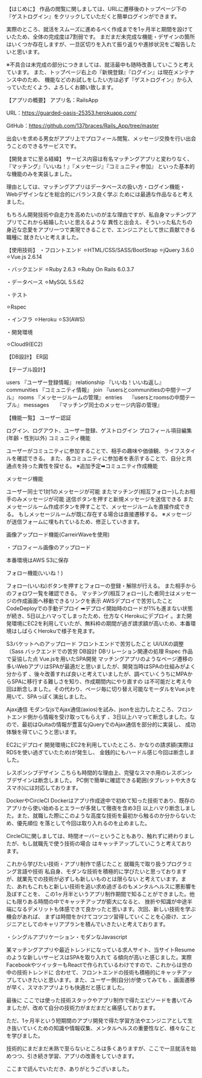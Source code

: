 【はじめに】
作品の閲覧に関しましては、URLに遷移後のトップページ下の『ゲストログイン』をクリックしていただくと簡単ログインができます。

実際のところ、就活をスムーズに進めるべく作成までを1ヶ月半と期間を設けていたため、全体の完成度は7割弱です。
まだまだ未完成な機能・デザインの箇所はいくつか存在しますが、一旦区切りを入れて振り返りや進捗状況をご報告したいと思います。

※不具合は未完成の部分につきましては、就活最中も随時改善していこうと考えています。
また、トップページ右上の『新規登録』『ログイン』は現在メンテナンス中のため、
機能などのお試しをしたい方は必ず『ゲストログイン』から入っていただくよう、よろしくお願い致します。



【アプリの概要】
アプリ名：RailsApp

URL：https://guarded-oasis-25353.herokuapp.com/

GitHub：https://github.com/137braces/Rails_App/tree/master



出会いを求める男女がアプリ上でプロフィール閲覧、メッセージ交換を行い出会うことのできるサービスです。

【開発までに至る経緯】
サービス内容は有名マッチングアプリと変わりなく、『マッチング』『いいね！』『メッセージ』『コミュニティ参加』
といった基本的な機能のみを実装しました。

理由としては、マッチングアプリはデータベースの扱い方・ログイン機能・Webデザインなどを総合的にバランス良く学ぶ
ためには最適な作品なると考えました。

もちろん開発技術や自走力を高めたいのが主な理由ですが、私自身マッチングアプリでこれから結婚したいと思えるような
異性と出会え、そういった私たちの身近な恋愛をアプリ一つで実現できることで、エンジニアとして世に貢献できる職種に
就きたいと考えました。



【使用技術】
・フロントエンド
⚪︎HTML/CSS/SASS/BootStrap
⚪︎jQuery 3.6.0
⚪︎Vue.js 2.6.14

・バックエンド
⚪︎Ruby 2.6.3
⚪︎Ruby On Rails 6.0.3.7

・データベース
⚪︎MySQL 5.5.62

・テスト

⚪︎Rspec

・インフラ
⚪︎Heroku
⚪︎S3(AWS)

・開発環境

⚪︎Cloud9(EC2)



【DB設計】
ER図



【テーブル設計】

users 『ユーザー登録情報』
relationship 『いいね！いいね返し』
communities 『コミュニティ情報』
join 『usersとcommunitiesの中間テーブル』
rooms 『メッセージルームの管理』
entries　 『usersとroomsの中間テーブル』
messages　　『マッチング同士のメッセージ内容の管理』


【機能一覧】
ユーザー認証

ログイン、ログアウト、ユーザー登録、ゲストログイン
プロフィール項目編集(年齢・性別以外)
コミュニティ機能

ユーザーがコミュニティに参加することで、相手の趣味や価値観、ライフスタイルを確認できる。
また、各コミュニティに参加者を表示することで、自分と共通点を持った異性を探せる。
※追加予定➡︎コミュニティ作成機能

メッセージ機能

ユーザー同士で1対1のメッセージが可能
またマッチング(相互フォロー)したお相手のみメッセージが可能
送信ボタンを押すと新規メッセージを送信できる
またメッセージルーム作成ボタンを押すことで、メッセージルームを直接作成できる。
もしメッセージルームが既に存在する場合は直接遷移する。
※メッセージが送信フォームに埋もれているため、修正していきます。

画像アップロード機能(CarreirWaveを使用)

・プロフィール画像のアップロード

本番環境はAWS S3に保存

フォロー機能(いいね！)

フォロー(いいね)ボタンを押すとフォローの登録・解除が行える。
また相手からのフォロワ一覧を確認できる。
マッチング(相互フォロー)した者同士はメッセージの作成画面へ移動できるリンクを表示
AWSデプロイで苦労したこと
CodeDeployでの手動デプロイ
➡︎デプロイ開始時のロードが1%も進まない状態が続き、5日以上ハマってしまったため、仕方なくHerokuにデプロイ
。また開発環境にEC2を利用していたが、無料枠の期間が過ぎ請求額が高いため、本番環境はしばらくHerokuで様子を見ます。

S3バケットへのアップロード
フロントエンドで苦労したこと
UI/UXの調整（Sass
バックエンドでの苦労
DB設計
DBリレーション関連の処理
Rspec
作品で妥協した点
Vue.jsを用いたSPA開発
マッチングアプリのようなページ遷移の多いWebアプリはSPAが最適だと思いましたが、開発当時はSPAの仕組みがよく分からず
、後々改善すれば良いと考えていましたが、調べていくうちにMPAからSPAに移行する難しさを知り、作成期間内にやり直すの
は不可能だと考え今回は断念しました。その代わり、ページ毎に切り替え可能なモーダルをVue.jsを用いて、SPAっぽく演出しました。

Ajax通信
モダンなjsでAjax通信(axios)を試み、jsonを出力したところ、フロントエンド側から情報を受け取ってもらえず
、3日以上ハマって断念しました。なので、最初はQuitaの情報が豊富なjQueryでのAjax通信を部分的に実装し、
成功体験を得ていこうと思います。

EC2にデプロイ
開発環境にEC2を利用していたところ、かなりの請求額(実際はRDSを使い過ぎていたため)が発生し、
金銭的にもハードル感じ今回は断念しました。

レスポンシブデザイン
こちらも時間的な理由上、完璧なスマホ用のレスポンシブデザインは断念しました。
PC側で簡単に確認できる範囲(タブレットや大きなスマホ)には対応しております。

DockerやCircleCI
Dockerはアプリ作成途中で初めて知った技術であり、既存のアプリから使い始めるとエラーが多発して徹夜を含め3日
以上ハマり断念しました。また、就職した際にこのような高度な技術を最初から触るのか分からないため、優先順位
を落として今回は取り入れるのを止めました。

CircleCIに関しましては、時間オーバーということもあり、触れずに終わりましたが、もし就職先で使う技術の場合
はキャッチアップしていこうと考えております。



これから学びたい技術・アプリ制作で感じたこと
就職先で取り扱うプログラミング言語や技術
私自身、モダンな技術を積極的に学びたいと思っておりますが、就業先での技術が必ずしも新しいものとは限らない
と考えています。また、あれもこれもと新しい技術を追い求め過ぎるのもメンタルヘルスに悪影響を及ぼすことを、
この1ヶ月半というアプリ制作期間で知ることができました。他にも限りある時間の中でキャッチアップが膨大になると、
挫折や知識が中途半端になるデメリットも体感できて良かったと思います。次回、新しい技術を学ぶ機会があれば、
まずは時間をかけてコツコツ習得していくことを心掛け、エンジニアとしてのキャリアプランを積んでいきたいと考えております。



・シングルアプリケーション・モダンなJavascript

某マッチングアプリや最近トレンドになっている求人サイト、当サイトResumeのような新しいサービスはSPAを取り入れて
る傾向が高いと感じました。実際FacebookやツイッターもReactで作られているわけですので、これからは世の中の技術トレンドに
合わせて、フロントエンドの技術も積極的にキャッチアップしていきたいと思います。また、ユーザー側(自分)が使ってみても
、画面遷移が早く、スマホアプリよりも快適だと感じました。

最後に
ここでは使った技術スタックやアプリ制作で得たエピソードを書いてみましたが、改めて自分の技術力がまだまだと痛感しております。

ただ、1ヶ月半という短期間のアプリ開発で得た学習方法やエンジニアとして生き抜いていくための知識や情報収集、メンタルヘルスの重要性など、様々なことを学びました。

技術的にまだまだ未熟で至らないところは多くありますが、ここで一旦就活を始めつつ、引き続き学習、アプリの改善をしていきます。



ここまで読んでいただき、ありがとうございました。
